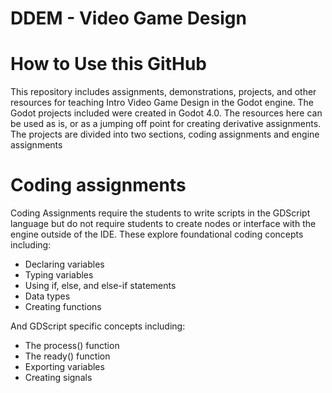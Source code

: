 # DDEM - Video Game Design


# How to Use this GitHub

This repository includes assignments, demonstrations, projects, and other resources for teaching Intro Video Game Design in the Godot engine. The Godot projects included were created in Godot 4.0. The resources here can be used as is, or as a jumping off point for creating derivative assignments. The projects are divided into two sections, coding assignments and engine assignments


# Coding assignments

Coding Assignments require the students to write scripts in the GDScript language but do not require students to create nodes or interface with the engine outside of the IDE. These explore foundational coding concepts including:

* Declaring variables
* Typing variables
* Using if, else, and else-if statements
* Data types
* Creating functions

And GDScript specific concepts including:

* The process() function
* The ready() function
* Exporting variables
* Creating signals
